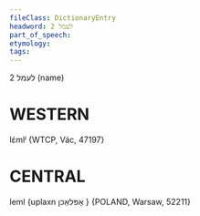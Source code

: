 ```yaml
---
fileClass: DictionaryEntry
headword: לעמל 2
part_of_speech: 
etymology: 
tags: 
---
```

לעמל 2
(name)

WESTERN
========

lɛ́mlʲ {WTCP, Vác, 47197}

CENTRAL
========

 leml {uplaxn אָפּלאַכן } {POLAND, Warsaw, 52211}